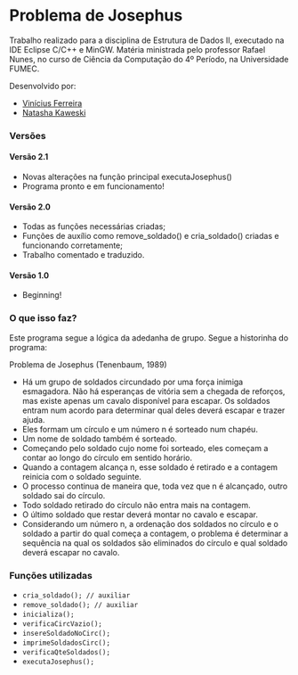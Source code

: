 # Problema de Josephus #

Trabalho realizado para a disciplina de Estrutura de Dados II, executado na IDE Eclipse C/C++ e MinGW.
Matéria ministrada pelo professor Rafael Nunes, no curso de Ciência da Computação do 4º Período, na Universidade FUMEC.

Desenvolvido por:
* [Vinícius Ferreira](https://www.facebook.com/ferreiravinicius)
* [Natasha Kaweski](http://www.twitter.com/naweskil)

### Versões ###

#### Versão 2.1 ####

* Novas alterações na função principal executaJosephus()
* Programa pronto e em funcionamento!

#### Versão 2.0 ####

* Todas as funções necessárias criadas;
* Funções de auxílio como remove_soldado() e cria_soldado() criadas e funcionando corretamente;
* Trabalho comentado e traduzido.

#### Versão 1.0 ####

* Beginning!

### O que isso faz? ###

Este programa segue a lógica da adedanha de grupo. Segue a historinha do programa:

Problema de Josephus (Tenenbaum, 1989)
* Há um grupo de soldados circundado por uma força inimiga esmagadora. Não há esperanças de vitória sem a chegada de reforços, mas existe apenas um cavalo disponível para escapar. Os soldados entram num acordo para determinar qual deles deverá escapar e trazer ajuda.
* Eles formam um círculo e um número n é sorteado num chapéu.
* Um nome de soldado também é sorteado.
* Começando pelo soldado cujo nome foi sorteado, eles começam a contar ao longo do círculo em sentido horário.
* Quando a contagem alcança n, esse soldado é retirado e a contagem reinicia com o soldado seguinte.
* O processo continua de maneira que, toda vez que n é alcançado, outro soldado sai do círculo.
* Todo soldado retirado do círculo não entra mais na contagem.
* O último soldado que restar deverá montar no cavalo e escapar. 
* Considerando um número n, a ordenação dos soldados no círculo e o soldado a partir do qual começa a contagem, o problema é determinar a sequência na qual os soldados são eliminados do círculo e qual soldado deverá escapar no cavalo.

### Funções utilizadas ###

* `cria_soldado(); // auxiliar`
* `remove_soldado(); // auxiliar`
* `inicializa();`
* `verificaCircVazio();`
* `insereSoldadoNoCirc();`
* `imprimeSoldadosCirc();`
* `verificaQteSoldados();`
* `executaJosephus();`
